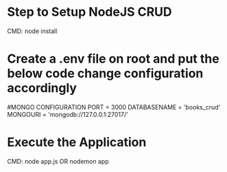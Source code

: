 # Step to Setup NodeJS CRUD
CMD: node install

# Create a .env file on root and put the below code change configuration accordingly
#MONGO CONFIGURATION
PORT = 3000
DATABASENAME = 'books_crud'
MONGOURI = 'mongodb://127.0.0.1:27017/'

# Execute the Application
CMD: node app.js OR nodemon app

